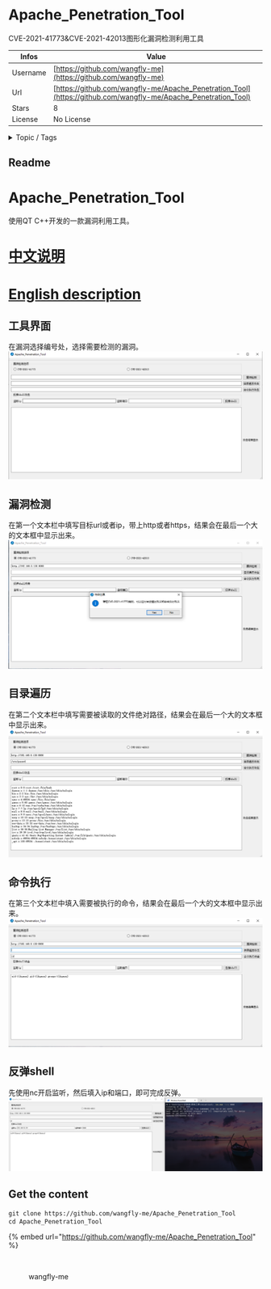 # Apache_Penetration_Tool

CVE-2021-41773&CVE-2021-42013图形化漏洞检测利用工具

| Infos    | Value                                                              |
| -------- | -------------------------------------------------------------------|
| Username | [https://github.com/wangfly-me](https://github.com/wangfly-me) |
| Url      | [https://github.com/wangfly-me/Apache_Penetration_Tool](https://github.com/wangfly-me/Apache_Penetration_Tool)                                               |
| Stars    | 8                                                          |
| License  | No License                                                        |

<details>

<summary>Topic / Tags</summary>

* cve-2021-41773* cve-2021-42013* exp

</details>

## Readme

# Apache_Penetration_Tool
使用QT C++开发的一款漏洞利用工具。
<br>

# [中文说明](#readme)
# [English description](https://github.com/wangfly-me/Apache_Penetration_Tool/blob/main/README-EN.md)

## 工具界面
在漏洞选择编号处，选择需要检测的漏洞。
![1.png](https://github.com/wangfly-me/Apache_Penetration_Tool/blob/main/images/1.png)

## 漏洞检测
在第一个文本栏中填写目标url或者ip，带上http或者https，结果会在最后一个大的文本框中显示出来。
![2.png](https://github.com/wangfly-me/Apache_Penetration_Tool/blob/main/images/2.png)

## 目录遍历
在第二个文本栏中填写需要被读取的文件绝对路径，结果会在最后一个大的文本框中显示出来。
![3.png](https://github.com/wangfly-me/Apache_Penetration_Tool/blob/main/images/3.png)

## 命令执行
在第三个文本栏中填入需要被执行的命令，结果会在最后一个大的文本框中显示出来。
![4.png](https://github.com/wangfly-me/Apache_Penetration_Tool/blob/main/images/4.png)

## 反弹shell
先使用nc开启监听，然后填入ip和端口，即可完成反弹。
![5.png](https://github.com/wangfly-me/Apache_Penetration_Tool/blob/main/images/5.png)



## Get the content

```
git clone https://github.com/wangfly-me/Apache_Penetration_Tool
cd Apache_Penetration_Tool
```

{% embed url="https://github.com/wangfly-me/Apache_Penetration_Tool" %}

<figure><img src="https://avatars.githubusercontent.com/u/25388540?v=4" alt=""><figcaption><p>wangfly-me</p></figcaption></figure>
